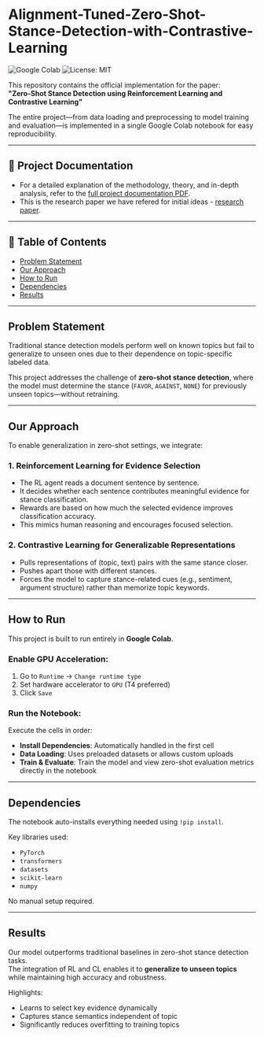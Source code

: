 # Alignment-Tuned-Zero-Shot-Stance-Detection-with-Contrastive-Learning

![Google Colab](https://colab.research.google.com/assets/colab-badge.svg)
![License: MIT](https://img.shields.io/badge/License-MIT-yellow.svg)

This repository contains the official implementation for the paper:  
**"Zero-Shot Stance Detection using Reinforcement Learning and Contrastive Learning"**  

The entire project—from data loading and preprocessing to model training and evaluation—is implemented in a single Google Colab notebook for easy reproducibility.

---

## 📄 Project Documentation

- For a detailed explanation of the methodology, theory, and in-depth analysis, refer to the [full project documentation PDF](https://drive.google.com/file/d/1OGq3qJbUjxRQiQxEKdr6COB0RPv_96Nr/view?usp=drive_link).
- This is the research paper we have refered for initial ideas - [research paper](https://arxiv.org/pdf/2212.10560).

---

## 📖 Table of Contents

- [ Problem Statement](#-problem-statement)  
- [ Our Approach](#-our-approach)  
- [ How to Run](#-how-to-run)  
- [ Dependencies](#-dependencies)  
- [ Results](#-results)  

---

## Problem Statement

Traditional stance detection models perform well on known topics but fail to generalize to unseen ones due to their dependence on topic-specific labeled data.

This project addresses the challenge of **zero-shot stance detection**, where the model must determine the stance (`FAVOR`, `AGAINST`, `NONE`) for previously unseen topics—without retraining.

---

##  Our Approach

To enable generalization in zero-shot settings, we integrate:

### 1. Reinforcement Learning for Evidence Selection  
- The RL agent reads a document sentence by sentence.  
- It decides whether each sentence contributes meaningful evidence for stance classification.  
- Rewards are based on how much the selected evidence improves classification accuracy.  
- This mimics human reasoning and encourages focused selection.

### 2. Contrastive Learning for Generalizable Representations  
- Pulls representations of (topic, text) pairs with the same stance closer.  
- Pushes apart those with different stances.  
- Forces the model to capture stance-related cues (e.g., sentiment, argument structure) rather than memorize topic keywords.

---

## How to Run

This project is built to run entirely in **Google Colab**.

###  Enable GPU Acceleration:
1. Go to `Runtime` → `Change runtime type`  
2. Set hardware accelerator to `GPU` (T4 preferred)  
3. Click `Save`

### Run the Notebook:
Execute the cells in order:

-  **Install Dependencies**: Automatically handled in the first cell  
-  **Data Loading**: Uses preloaded datasets or allows custom uploads  
-  **Train & Evaluate**: Train the model and view zero-shot evaluation metrics directly in the notebook

---

## Dependencies

The notebook auto-installs everything needed using `!pip install`.

Key libraries used:

- `PyTorch`
- `transformers`
- `datasets`
- `scikit-learn`
- `numpy`

No manual setup required.

---

## Results

Our model outperforms traditional baselines in zero-shot stance detection tasks.  
The integration of RL and CL enables it to **generalize to unseen topics** while maintaining high accuracy and robustness.

Highlights:
- Learns to select key evidence dynamically
- Captures stance semantics independent of topic
- Significantly reduces overfitting to training topics

